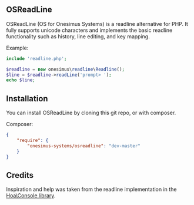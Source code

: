 OSReadLine
----------

OSReadLine (OS for Onesimus Systems) is a readline alternative for PHP. It fully supports unicode characters and implements the basic readline functionality such as history, line editing, and key mapping.

Example:

```php
include 'readline.php';

$readline = new onesimus\readline\Readline();
$line = $readline->readLine('prompt> ');
echo $line;
```

Installation
------------

You can install OSReadLine by cloning this git repo, or with composer.

Composer:

```json
{
    "require": {
        "onesimus-systems/osreadline": "dev-master"
    }
}
```

Credits
-------

Inspiration and help was taken from the readline implementation in the [Hoa\Console library](https://github.com/hoaproject/Console).

